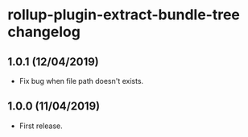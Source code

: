 # rollup-plugin-extract-bundle-tree changelog

## 1.0.1 (12/04/2019)

* Fix bug when file path doesn't exists.

## 1.0.0 (11/04/2019)

* First release.
